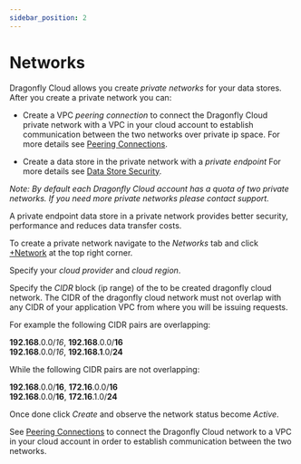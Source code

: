 ```yaml
---
sidebar_position: 2
--- 
```



# Networks

Dragonfly Cloud allows you create *private networks* for your data stores. After you create a private network you can:

 - Create a VPC *peering connection* to connect the Dragonfly Cloud private network with a VPC in your cloud account to establish communication between the two networks over private ip space. For more details see [Peering Connections](./connections).  

- Create a data store in the private network with a *private endpoint* For more details see [Data Store Security](./datastores#security).

*Note: By default each Dragonfly Cloud account has a quota of two private networks. If you need more private networks please contact support.* 


A private endpoint data store in a private network provides better security, performance and reduces data transfer costs.

To create a private network navigate to the *Networks* tab and click [+Network](https://dragonflydb.cloud/networks/new) at the top right corner.

<!-- ![networks](../../static/img/add-network.png)   -->

Specify your *cloud provider* and *cloud region*.

Specify the *CIDR* block (ip range) of the to be created dragonfly cloud network.
The CIDR of the dragonfly cloud network must not overlap with any CIDR of your application VPC from where you will be issuing requests.

For example the following CIDR pairs are overlapping:  

**192.168**.0.0/*16*, **192.168**.0.0/**16**  
**192.168**.0.0/*16*, **192.168.1**.0/**24**

While the following CIDR pairs are not overlapping:

**192.168**.0.0/**16**, **172.16**.0.0/**16**  
**192.168**.0.0/**16**, **172.16**.1.0/**24**

Once done click *Create* and observe the network status become *Active*.

See [Peering Connections](./connections.md) to connect the Dragonfly Cloud network to a VPC in your cloud account in order to establish communication between the two networks.